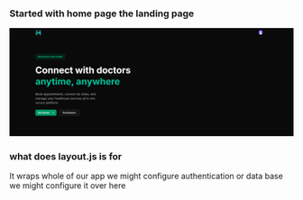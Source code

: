 ### Started with home page the landing page 
![alt text](image.png)

### what does layout.js is for
It wraps whole of our app we might configure authentication or data base we might configure it over here